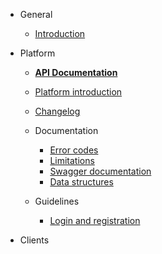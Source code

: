 * General

    * [Introduction](/intro.md "Introduction - Házizz Dev Docs")

* Platform

    * [**API Documentation**](https://documenter.getpostman.com/view/5139955/S11HueZd?version=latest)
    * [Platform introduction](/platform.md "Platform - Házizz Dev Docs")
    * [Changelog](/changelog.md "Changelog - Házizz Dev Docs")
    * Documentation

        * [Error codes](/documentation/errorcodes.md "Error codes - Házizz Dev Docs")
        * [Limitations](/documentation/limits.md "Limitations - Házizz Dev Docs")
        * [Swagger documentation](/documentation/swagger.md "Data structures - Házizz Dev Docs")
        * [Data structures](/documentation/datastructures.md "Data structures - Házizz Dev Docs")

    * Guidelines

        * [Login and registration](/documentation/loginandregister.md "Login and Registration - Házizz Dev Docs")

* Clients